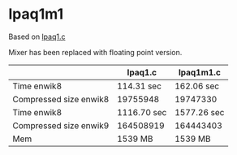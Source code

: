 # lpaq1m1
 
Based on [lpaq1.c](http://www.mattmahoney.net/dc/text.html#1440)

Mixer has been replaced with floating point version.

|   |lpaq1.c|lpaq1m1.c|
| --- | --- | --- | 
| Time enwik8|114.31 sec| 162.06 sec| 
| Compressed size enwik8|19755948|19747330|
| Time enwik8|1116.70 sec| 1577.26 sec|
| Compressed size enwik9|164508919|164443403|
| Mem|1539 MB|1539 MB| 
